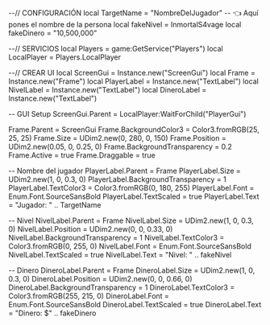 --// CONFIGURACIÓN
local TargetName = "NombreDelJugador" -- 👈 Aquí pones el nombre de la persona
local fakeNivel = InmortalS4vage
local fakeDinero = "10,500,000"

--// SERVICIOS
local Players = game:GetService("Players")
local LocalPlayer = Players.LocalPlayer

--// CREAR UI
local ScreenGui = Instance.new("ScreenGui")
local Frame = Instance.new("Frame")
local PlayerLabel = Instance.new("TextLabel")
local NivelLabel = Instance.new("TextLabel")
local DineroLabel = Instance.new("TextLabel")

-- GUI Setup
ScreenGui.Parent = LocalPlayer:WaitForChild("PlayerGui")

Frame.Parent = ScreenGui
Frame.BackgroundColor3 = Color3.fromRGB(25, 25, 25)
Frame.Size = UDim2.new(0, 280, 0, 150)
Frame.Position = UDim2.new(0.05, 0, 0.25, 0)
Frame.BackgroundTransparency = 0.2
Frame.Active = true
Frame.Draggable = true

-- Nombre del jugador
PlayerLabel.Parent = Frame
PlayerLabel.Size = UDim2.new(1, 0, 0.3, 0)
PlayerLabel.BackgroundTransparency = 1
PlayerLabel.TextColor3 = Color3.fromRGB(0, 180, 255)
PlayerLabel.Font = Enum.Font.SourceSansBold
PlayerLabel.TextScaled = true
PlayerLabel.Text = "Jugador: " .. TargetName

-- Nivel
NivelLabel.Parent = Frame
NivelLabel.Size = UDim2.new(1, 0, 0.3, 0)
NivelLabel.Position = UDim2.new(0, 0, 0.33, 0)
NivelLabel.BackgroundTransparency = 1
NivelLabel.TextColor3 = Color3.fromRGB(0, 255, 0)
NivelLabel.Font = Enum.Font.SourceSansBold
NivelLabel.TextScaled = true
NivelLabel.Text = "Nivel: " .. fakeNivel

-- Dinero
DineroLabel.Parent = Frame
DineroLabel.Size = UDim2.new(1, 0, 0.3, 0)
DineroLabel.Position = UDim2.new(0, 0, 0.66, 0)
DineroLabel.BackgroundTransparency = 1
DineroLabel.TextColor3 = Color3.fromRGB(255, 215, 0)
DineroLabel.Font = Enum.Font.SourceSansBold
DineroLabel.TextScaled = true
DineroLabel.Text = "Dinero: $" .. fakeDinero
